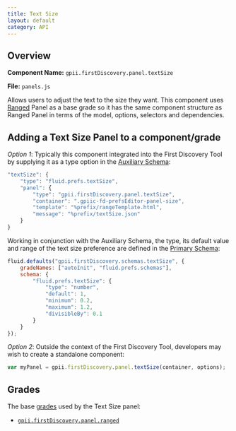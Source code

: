 ```yaml
---
title: Text Size
layout: default
category: API
---
```


## Overview

**Component Name:** `gpii.firstDiscovery.panel.textSize`

**File:** `panels.js`

Allows users to adjust the text to the size they want. This component uses [Ranged](ranged.md)
Panel as a base grade so it has the same component structure as Ranged Panel
in terms of the model, options, selectors and dependencies.

## Adding a Text Size Panel to a component/grade

*Option 1*: Typically this component integrated into the First Discovery Tool by
supplying it as a type option in the
[Auxiliary Schema](http://docs.fluidproject.org/infusion/development/AuxiliarySchemaForPreferencesFramework.html):
```javascript
"textSize": {
    "type": "fluid.prefs.textSize",
    "panel": {
        "type": "gpii.firstDiscovery.panel.textSize",
        "container": ".gpiic-fd-prefsEditor-panel-size",
        "template": "%prefix/rangeTemplate.html",
        "message": "%prefix/textSize.json"
    }
}
```

Working in conjunction with the Auxiliary Schema, the type, its default value and range of
the text size preference are defined in the
[Primary Schema](http://docs.fluidproject.org/infusion/development/PrimarySchemaForPreferencesFramework.html):
```javascript
fluid.defaults("gpii.firstDiscovery.schemas.textSize", {
    gradeNames: ["autoInit", "fluid.prefs.schemas"],
    schema: {
        "fluid.prefs.textSize": {
            "type": "number",
            "default": 1,
            "minimum": 0.2,
            "maximum": 1.2,
            "divisibleBy": 0.1
        }
    }
});
```

*Option 2*: Outside the context of the First Discovery Tool, developers may wish to create a standalone component:
```javascript
var myPanel = gpii.firstDiscovery.panel.textSize(container, options);
```

## Grades

The base [grades](http://docs.fluidproject.org/infusion/development/ComponentGrades.html)
used by the Text Size panel:

* [`gpii.firstDiscovery.panel.ranged`](ranged.md)

